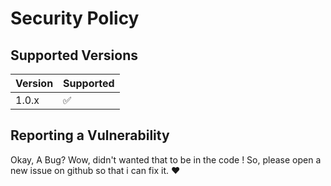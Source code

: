 # Security Policy

## Supported Versions

| Version | Supported          |
| ------- | ------------------ |
| 1.0.x   | :white_check_mark: |

## Reporting a Vulnerability

Okay, A Bug? Wow, didn't wanted that to be in the code !
So, please open a new issue on github so that i can fix it. :heart:

